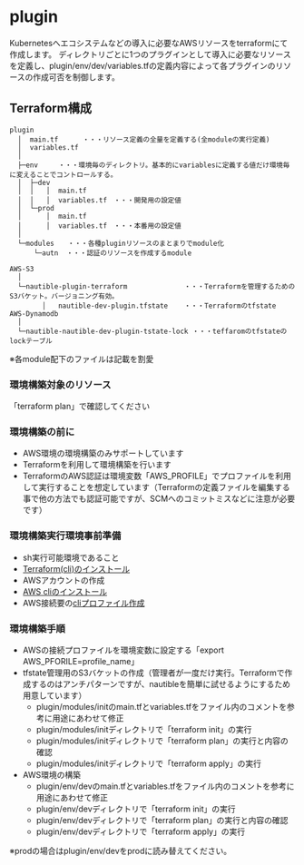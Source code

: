 # plugin

Kubernetesへエコシステムなどの導入に必要なAWSリソースをterraformにて作成します。
ディレクトリごとに1つのプラグインとして導入に必要なリソースを定義し、plugin/env/dev/variables.tfの定義内容によって各プラグインのリソースの作成可否を制御します。

## Terraform構成

```text
plugin
  │  main.tf      ・・・リソース定義の全量を定義する(全moduleの実行定義)
  │  variables.tf
  │  
  ├─env     ・・・環境毎のディレクトリ。基本的にvariablesに定義する値だけ環境毎に変えることでコントロールする。
  │  ├─dev
  │  │   │  main.tf
  │  │   │  variables.tf　・・・開発用の設定値
  │  └─prod
  │      │  main.tf
  │      │  variables.tf　・・・本番用の設定値
  │                                      
  └─modules　　・・・各種pluginリソースのまとまりでmodule化
      └─autn  ・・・認証のリソースを作成するmodule

AWS-S3
  │  
  └─nautible-plugin-terraform              ・・・Terraformを管理するためのS3バケット。バージョニング有効。
        │   nautible-dev-plugin.tfstate    ・・・Terraformのtfstate
AWS-Dynamodb
  │  
  └─nautible-nautible-dev-plugin-tstate-lock ・・・teffaromのtfstateのlockテーブル
```

※各module配下のファイルは記載を割愛

### 環境構築対象のリソース

「terraform plan」で確認してください

### 環境構築の前に

* AWS環境の環境構築のみサポートしています
* Terraformを利用して環境構築を行います
* TerraformのAWS認証は環境変数「AWS_PROFILE」でプロファイルを利用して実行することを想定しています（Terraformの定義ファイルを編集する事で他の方法でも認証可能ですが、SCMへのコミットミスなどに注意が必要です）

### 環境構築実行環境事前準備

* sh実行可能環境であること
* [Terraform(cli)のインストール](https://learn.hashicorp.com/tutorials/terraform/install-cli)
* AWSアカウントの作成
* [AWS cliのインストール](https://docs.aws.amazon.com/ja_jp/cli/latest/userguide/cli-chap-install.html)
* AWS接続要の[cliプロファイル作成](https://docs.aws.amazon.com/ja_jp/cli/latest/userguide/cli-configure-profiles.html)

### 環境構築手順

* AWSの接続プロファイルを環境変数に設定する「export AWS_PFORILE=profile_name」
* tfstate管理用のS3バケットの作成（管理者が一度だけ実行。Terraformで作成するのはアンチパターンですが、nautibleを簡単に試せるようにするため用意しています）
  * plugin/modules/initのmain.tfとvariables.tfをファイル内のコメントを参考に用途にあわせて修正
  * plugin/modules/initディレクトリで「terraform init」の実行
  * plugin/modules/initディレクトリで「terraform plan」の実行と内容の確認
  * plugin/modules/initディレクトリで「terraform apply」の実行
* AWS環境の構築
  * plugin/env/devのmain.tfとvariables.tfをファイル内のコメントを参考に用途にあわせて修正
  * plugin/env/devディレクトリで「terraform init」の実行
  * plugin/env/devディレクトリで「terraform plan」の実行と内容の確認
  * plugin/env/devディレクトリで「terraform apply」の実行

※prodの場合はplugin/env/devをprodに読み替えてください。

